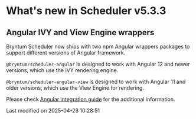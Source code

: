 # What's new in Scheduler v5.3.3

## Angular IVY and View Engine wrappers

Bryntum Scheduler now ships with two npm Angular wrappers packages to support different versions of Angular framework.

`@bryntum/scheduler-angular` is designed to work with Angular 12 and newer versions, which use the IVY rendering engine.

`@bryntum/scheduler-angular-view` is designed to work with Angular 11 and older versions, which use the View Engine
for rendering.

Please check [Angular integration guide](#Scheduler/guides/integration/angular/guide.md#ivy-and-view-engine-wrappers) for
the additional information.


<p class="last-modified">Last modified on 2025-04-23 10:28:51</p>